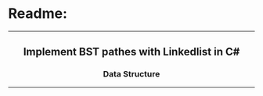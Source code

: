 # Readme:
 
---
 
<h2 align='center'>Implement BST pathes with Linkedlist in C#</h2>
<h3 quote align='center'>Data Structure</h3 quote>
 
---
